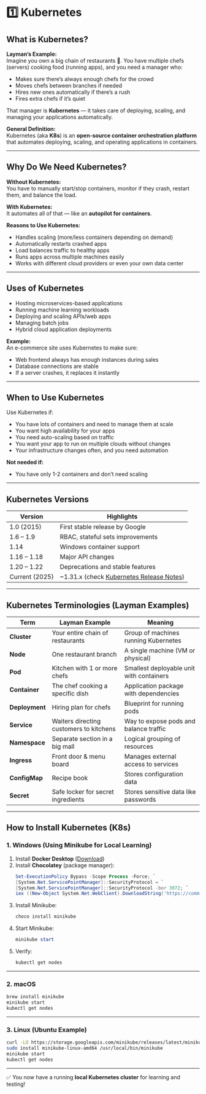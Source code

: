 # 1️⃣ Kubernetes

## What is Kubernetes?

**Layman’s Example:**  
Imagine you own a big chain of restaurants 🍔. You have multiple chefs (servers) cooking food (running apps), and you need a manager who:
- Makes sure there’s always enough chefs for the crowd
- Moves chefs between branches if needed
- Hires new ones automatically if there’s a rush
- Fires extra chefs if it’s quiet

That manager is **Kubernetes** — it takes care of deploying, scaling, and managing your applications automatically.

**General Definition:**  
Kubernetes (aka **K8s**) is an **open-source container orchestration platform** that automates deploying, scaling, and operating applications in containers.

---

## Why Do We Need Kubernetes?

**Without Kubernetes:**  
You have to manually start/stop containers, monitor if they crash, restart them, and balance the load.

**With Kubernetes:**  
It automates all of that — like an **autopilot for containers**.

**Reasons to Use Kubernetes:**
- Handles scaling (more/less containers depending on demand)
- Automatically restarts crashed apps
- Load balances traffic to healthy apps
- Runs apps across multiple machines easily
- Works with different cloud providers or even your own data center

---

## Uses of Kubernetes
- Hosting microservices-based applications
- Running machine learning workloads
- Deploying and scaling APIs/web apps
- Managing batch jobs
- Hybrid cloud application deployments

**Example:**  
An e-commerce site uses Kubernetes to make sure:
- Web frontend always has enough instances during sales
- Database connections are stable
- If a server crashes, it replaces it instantly

---

## When to Use Kubernetes
Use Kubernetes if:
- You have lots of containers and need to manage them at scale
- You want high availability for your apps
- You need auto-scaling based on traffic
- You want your app to run on multiple clouds without changes
- Your infrastructure changes often, and you need automation

**Not needed if:**
- You have only 1-2 containers and don’t need scaling

---

## Kubernetes Versions
| Version | Highlights |
|---------|------------|
| 1.0 (2015) | First stable release by Google |
| 1.6 – 1.9 | RBAC, stateful sets improvements |
| 1.14 | Windows container support |
| 1.16 – 1.18 | Major API changes |
| 1.20 – 1.22 | Deprecations and stable features |
| Current (2025) | ~1.31.x (check [Kubernetes Release Notes](https://kubernetes.io/releases/)) |

---

## Kubernetes Terminologies (Layman Examples)

| Term       | Layman Example                   | Meaning |
|------------|----------------------------------|---------|
| **Cluster** | Your entire chain of restaurants | Group of machines running Kubernetes |
| **Node**    | One restaurant branch            | A single machine (VM or physical) |
| **Pod**     | Kitchen with 1 or more chefs     | Smallest deployable unit with containers |
| **Container** | The chef cooking a specific dish | Application package with dependencies |
| **Deployment** | Hiring plan for chefs          | Blueprint for running pods |
| **Service** | Waiters directing customers to kitchens | Way to expose pods and balance traffic |
| **Namespace** | Separate section in a big mall | Logical grouping of resources |
| **Ingress** | Front door & menu board          | Manages external access to services |
| **ConfigMap** | Recipe book                    | Stores configuration data |
| **Secret**  | Safe locker for secret ingredients | Stores sensitive data like passwords |

---

## How to Install Kubernetes (K8s)

### **1. Windows (Using Minikube for Local Learning)**
1. Install **Docker Desktop** ([Download](https://www.docker.com/products/docker-desktop/))
2. Install **Chocolatey** (package manager):
   ```powershell
   Set-ExecutionPolicy Bypass -Scope Process -Force; `
   [System.Net.ServicePointManager]::SecurityProtocol = `
   [System.Net.ServicePointManager]::SecurityProtocol -bor 3072; `
   iex ((New-Object System.Net.WebClient).DownloadString('https://community.chocolatey.org/install.ps1'))
   ```
3. Install Minikube:
   ```powershell
   choco install minikube
   ```
4. Start Minikube:
   ```powershell
   minikube start
   ```
5. Verify:
   ```powershell
   kubectl get nodes
   ```

---

### **2. macOS**
```bash
brew install minikube
minikube start
kubectl get nodes
```

---

### **3. Linux (Ubuntu Example)**
```bash
curl -LO https://storage.googleapis.com/minikube/releases/latest/minikube-linux-amd64
sudo install minikube-linux-amd64 /usr/local/bin/minikube
minikube start
kubectl get nodes
```

---

✅ You now have a running **local Kubernetes cluster** for learning and testing!
